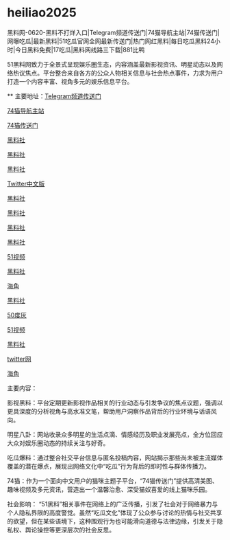 # heiliao2025
黑料网-0620-黑料不打烊入口|Telegram频道传送门|74猫导航主站|74猫传送门|网曝吃瓜|最新黑料|51吃瓜官网全网最新传送门|热门网红黑料|每日吃瓜黑料24小时|今日黑料免费|17吃瓜|黑料网线路三下载|881比鸭

51黑料网致力于全景式呈现娱乐圈生态，内容涵盖最新影视资讯、明星动态以及网络热议焦点。平台整合来自各方的公众人物相关信息与社会热点事件，力求为用户打造一个内容丰富、视角多元的娱乐信息平台。

** 主要地址：<a href="https://74mao.com/">Telegram频道传送门</a>

<a href="https://74mao.com/">74猫导航主站</a>

<a href="https://74mao.com/">74猫传送门</a>

<a href="https://hls-42.pages.dev/">黑料社</a>

<a href="https://hl4546.pages.dev/">黑料社</a>

<a href="https://hls-17.pages.dev/">黑料社</a>

<a href="https://tt-67.pages.dev/">Twitter中文版</a>

<a href="https://pi36-2.pages.dev/">黑料社</a>

<a href="https://she01-1.pages.dev/">黑料社</a>

<a href="https://hls-55.pages.dev/">黑料社</a>

<a href="https://hls-33.pages.dev/">黑料社</a>

<a href="https://hj-1327.pages.dev/">51视频</a>

<a href="https://hl456.pages.dev/">黑料社</a>

<a href="https://hj-1305.pages.dev/">海角</a>

<a href="https://hls-59.pages.dev/">黑料社</a>

<a href="https://50dh-26.pages.dev/">50度灰</a>

<a href="https://hj-1321.pages.dev/">51视频</a>

<a href="https://hls-12.pages.dev/">黑料社</a>

<a href="https://tt-38.pages.dev/">twitter网</a>

<a href="https://hj-1108.pages.dev/">海角</a>


主要内容：

影视黑料：平台定期更新影视作品相关的行业动态与引发争议的焦点议题，强调以更具深度的分析视角与高水准文笔，帮助用户洞察作品背后的行业环境与话语风向。

明星八卦：网站收录众多明星的生活点滴、情感经历及职业发展亮点，全方位回应大众对娱乐圈动态的持续关注与好奇。

吃瓜爆料：通过整合社交平台信息与匿名投稿内容，网站揭示那些尚未被主流媒体覆盖的潜在爆点，展现出网络文化中“吃瓜”行为背后的即时性与群体传播力。

74猫：作为一个面向中文用户的猫咪主题子平台，“74猫传送门”提供高清美图、趣味视频及多元资讯，营造出一个温馨治愈、深受猫奴喜爱的线上猫咪乐园。

社会影响：
“51黑料”相关事件在网络上的广泛传播，引发了社会对于网络暴力与个人隐私界限的高度警觉。虽然“吃瓜文化”体现了公众参与讨论的热情与社交共享的欲望，但在某些语境下，这种围观行为也可能滑向道德与法律边缘，引发关于隐私权、舆论操控等更深层次的社会反思。
